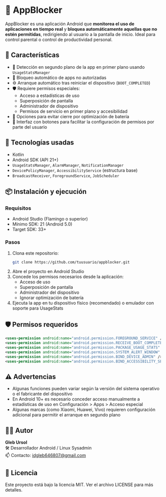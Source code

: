 # 📱 AppBlocker

AppBlocker es una aplicación Android que **monitorea el uso de aplicaciones en tiempo real** y **bloquea automáticamente aquellas que no estén permitidas**, redirigiendo al usuario a la pantalla de inicio. Ideal para control parental o control de productividad personal.

## 🚀 Características

- 🧠 Detección en segundo plano de la app en primer plano usando `UsageStatsManager`
- 🚫 Bloqueo automático de apps no autorizadas
- ⚙️ Arranque automático tras reiniciar el dispositivo (`BOOT_COMPLETED`)
- 🛡️ Requiere permisos especiales:
  - Acceso a estadísticas de uso
  - Superposición de pantalla
  - Administrador de dispositivo
  - Permisos de servicio en primer plano y accesibilidad
- 🔋 Opciones para evitar cierre por optimización de batería
- 📲 Interfaz con botones para facilitar la configuración de permisos por parte del usuario

## 🧱 Tecnologías usadas

- Kotlin
- Android SDK (API 21+)
- `UsageStatsManager`, `AlarmManager`, `NotificationManager`
- `DevicePolicyManager`, `AccessibilityService` (estructura base)
- `BroadcastReceiver`, `ForegroundService`, `JobScheduler`

## 📦 Instalación y ejecución

### Requisitos

- Android Studio (Flamingo o superior)
- Mínimo SDK: 21 (Android 5.0)
- Target SDK: 33+

### Pasos

1. Clona este repositorio:
   ```bash
   git clone https://github.com/tuusuario/appblocker.git
   ```
2. Abre el proyecto en Android Studio
3. Concede los permisos necesarios desde la aplicación:
   - Acceso de uso
   - Superposición de pantalla
   - Administrador del dispositivo
   - Ignorar optimización de batería
4. Ejecuta la app en tu dispositivo físico (recomendado) o emulador con soporte para UsageStats

## 🛡️ Permisos requeridos

```xml
<uses-permission android:name="android.permission.FOREGROUND_SERVICE" />
<uses-permission android:name="android.permission.RECEIVE_BOOT_COMPLETED" />
<uses-permission android:name="android.permission.PACKAGE_USAGE_STATS" />
<uses-permission android:name="android.permission.SYSTEM_ALERT_WINDOW" />
<uses-permission android:name="android.permission.BIND_DEVICE_ADMIN" />
<uses-permission android:name="android.permission.BIND_ACCESSIBILITY_SERVICE" />
```

## ⚠️ Advertencias

- Algunas funciones pueden variar según la versión del sistema operativo o el fabricante del dispositivo
- En Android 10+ es necesario conceder acceso manualmente a estadísticas de uso en Configuración > Apps > Acceso especial
- Algunas marcas (como Xiaomi, Huawei, Vivo) requieren configuración adicional para permitir el arranque en segundo plano

## 👨‍💻 Autor

**Gleb Ursol**  
🛠️ Desarrollador Android / Linux Sysadmin  
📫 Contacto: idgleb646807@gmail.com

## 📝 Licencia

Este proyecto está bajo la licencia MIT. Ver el archivo LICENSE para más detalles. 